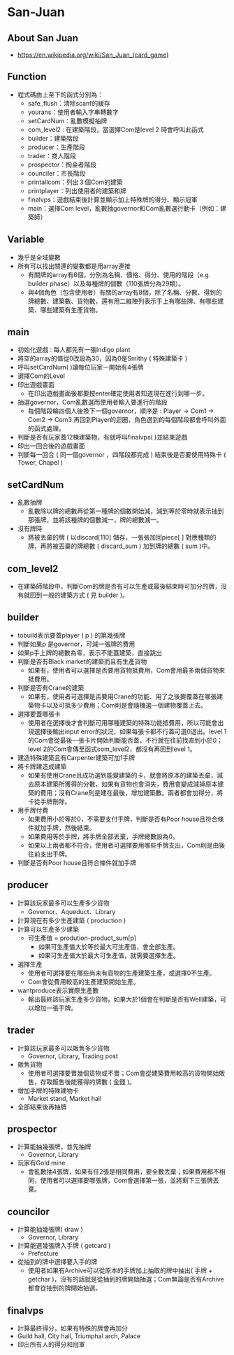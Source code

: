 # San-Juan
## About San Juan
* https://en.wikipedia.org/wiki/San_Juan_(card_game)
## Function
* 程式碼由上至下的函式分別為：
	* safe_flush：清除scanf的緩存
	* yourans：使用者輸入字串轉數字
	* setCardNum：亂數模擬抽牌
	* com_level2 : 在建築階段，當選擇Com是level 2 時會呼叫此函式
	* builder：建築階段
	* producer：生產階段
	* trader：商人階段
	* prospector：掏金者階段
	* counciler：市長階段
	* printallcom：列出３個Com的建築
	* printplayer：列出使用者的建築和牌
	* finalvps：遊戲結束後計算並顯示加上特殊牌的得分、顯示冠軍
	* main：選擇Com level，亂數抽governor和Com亂數選行動卡（例如：建築師）
## Variable
* 幾乎是全域變數
* 所有可以找出關連的變數都是用array連接
	* 有關牌的array有6個，分別為名稱、價格、得分、使用的階段（e.g. builder phase）以及每種牌的個數（110張牌分為29類）。
	* 與4個角色（包含使用者）有關的array有8個，除了名稱、分數、得到的牌總數、建築數、貨物數，還有用二維陣列表示手上有哪些牌、有哪些建築、哪些建築有生產貨物。
## main
* 初始化遊戲 : 每人都先有一張Indigo plant
* 將空的array的值從0改設為30，因為0是Smithy ( 特殊建築卡 )
* 呼叫setCardNum( )讓每位玩家一開始有4張牌
* 選擇Com的Level
* 印出遊戲畫面
	* 在印出遊戲畫面後都要按enter確定使用者知道現在進行到哪一步。
* 抽選governor，Com亂數選而使用者輸入要進行的階段
	* 每個階段輪四個人後換下一個governor，順序是 : Player → Com1 → Com2 → Com3 再回到Player的迴圈，角色選到的每個階段都會呼叫外面的函式處理。
* 判斷是否有玩家蓋12棟建築物，有就呼叫finalvps( )並結束遊戲
* 印出一回合後的遊戲畫面
* 判斷每一回合 ( 同一個governor ，四階段都完成 ) 結束後是否要使用特殊卡 ( Tower, Chapel )
## setCardNum
* 亂數抽牌
	* 亂數除以牌的總數再從第一種牌的個數開始減，減到等於零時就表示抽到那張牌，並將該種牌的個數減一，牌的總數減一。
* 沒有牌時
	* 將被丟棄的牌 ( 以discard[110] 儲存，一張張加回piece[ ] 對應種類的牌，再將被丟棄的牌總數 ( discard_sum ) 加到牌的總數 ( sum )中。
## com_level2
* 在建築師階段中，判斷Com的牌是否有可以生產或最後結束時可加分的牌，沒有就回到一般的建築方式 ( 見 builder )。
## builder
* tobuild表示要蓋player ( p ) 的第幾張牌
* 判斷如果p 是governor，可減一張牌的費用
* 如果p手上牌的總數為零，表示不能蓋建築，直接跳出
* 判斷是否有Black market的建築而且有生產貨物
	* 如果有，使用者可以選擇是否要用貨物抵費用，Com會用最多兩個貨物來抵費用。
* 判斷是否有Crane的建築
	* 如果有，使用者可選擇是否要用Crane的功能、用了之後要覆蓋在哪張建築物卡以及可抵多少費用；Com則是會隨機選一個建物覆蓋上去。
* 選擇要蓋哪張卡
	* 使用者在選擇後才會判斷可用哪種建築的特殊功能抵費用，所以可能會出現選擇後輸出input error的狀況，如果每張卡都不行蓋可選0退出。level 1的Com會從最後一張卡片開始判斷能否蓋，不行就在往前找直到小於0；level 2的Com會傳至函式com_level2，都沒有再回到level 1。
* 建造特殊建築且有Carpenter建築可加1手牌
* 將卡牌建造成建築
	* 如果有使用Crane且成功選到能變建築的卡，就會將原本的建築丟棄，減去原本建築所獲得的分數，如果有貨物也會消失，費用會變成減掉原本建築的費用；沒有Crane則是建在最後，增加建築數。兩者都會加得分，將卡從手牌刪除。
* 用手牌付費
	* 如果費用小於等於0，不需要支付手牌，判斷是否有Poor house且符合條件就加手牌，然後結束。
	* 如果費用等於手牌，將手牌全部丟棄，手牌總數設為0。
	* 如果以上兩者都不符合，使用者可選擇要用哪些手牌支出，Com則是由後往前支出手牌。
* 判斷是否有Poor house且符合條件就加手牌
## producer
* 計算該玩家最多可以生產多少貨物
	* Governor、Aqueduct、Library
* 計算現在有多少生產建築 ( production )
* 計算可以生產多少建築
	* 可生產值 = prodution-product_sum[p]
		* 如果可生產值大於等於最大可生產值，會全部生產。
		* 如果可生產值大於最大可生產值，就需要選擇生產。
* 選擇生產
	* 使用者可選擇要在哪些尚未有貨物的生產建築生產，或選擇0不生產。
	* Com會從費用較高的生產建築開始生產。
* wantproduce表示實際生產數
	* 輸出最終該玩家生產多少貨物，如果大於1個會在判斷是否有Well建築，可以增加一張手牌。
## trader
* 計算該玩家最多可以販售多少貨物
	* Governor, Library, Trading post
* 販售貨物
	* 使用者可選擇要賣幾個貨物或不賣；Com會從建築費用較高的貨物開始販售，存取販售後能獲得的牌數 ( 金錢 )。
* 增加手牌的特殊建物卡
	* Market stand, Market hall
* 全部結束後再抽牌
## prospector
* 計算能抽幾張牌，並先抽牌
	* Governor, Library
* 玩家有Gold mine
	* 會亂數抽4張牌，如果有任2張是相同費用，要全數丟棄；如果費用都不相同，使用者可以選擇要哪張牌，Com會選擇第一張，並將剩下三張牌丟棄。
## councilor
* 計算能抽幾張牌( draw )
	* Governor, Library
* 計算能選幾張牌入手牌 ( getcard )
	* Prefecture
* 從抽到的牌中選擇要入手的牌
	* 使用者如果有Archive可以從原本的手牌加上抽取的牌中抽出( 手牌 + getchar )，沒有的話就是從抽到的牌開始抽選；Com無論是否有Archive都會從抽到的牌開始抽選。
## finalvps
* 計算最終得分，如果有特殊的牌會再加分
* 	Guild hall, City hall, Triumphal arch, Palace
* 印出所有人的得分和冠軍
